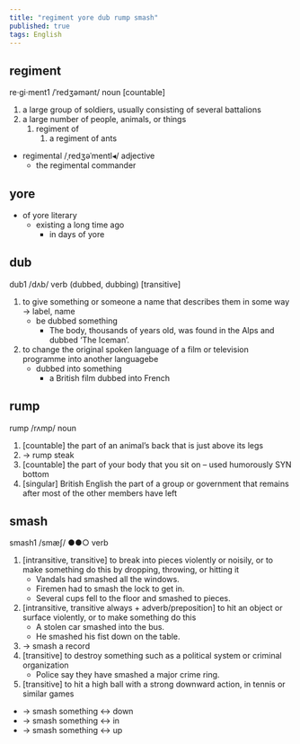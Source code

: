 ```yaml
---
title: "regiment yore dub rump smash"
published: true
tags: English
---
```


## regiment

re‧gi‧ment1 /ˈredʒəmənt/ noun [countable]

1. a large group of soldiers, usually consisting of several battalions
2. a large number of people, animals, or things
   1. regiment of  
      1. a regiment of ants 

- regimental /ˌredʒəˈmentl◂/ adjective  
  - the regimental commander

## yore

- of yore literary
  - existing a long time ago
    - in days of yore

## dub

dub1 /dʌb/ verb (dubbed, dubbing) [transitive]    

1. to give something or someone a name that describes them in some way →
   label, name
      - be dubbed something  
         - The body, thousands of years old, was found in the Alps and dubbed ‘The Iceman’.
2. to change the original spoken language of a film or television programme into another languagebe 
      - dubbed into something
        - a British film dubbed into French

## rump

rump /rʌmp/ noun

1. [countable] the part of an animal’s back that is just above its legs
2. → rump steak
3. [countable] the part of your body that you sit on – used humorously SYN bottom
4. [singular] British English the part of a group or government that remains after most of the other members have left

## smash

smash1 /smæʃ/ ●●○ verb    

1. [intransitive, transitive] to break into pieces
violently or noisily, or to make something do this by dropping, throwing, or
hitting it  
      - Vandals had smashed all the windows.  
      - Firemen had to smash the
lock to get in.  
      - Several cups fell to the floor and smashed to pieces.
2. [intransitive, transitive always + adverb/preposition] to
hit an object or surface violently, or to make something do this  
      - A stolen car smashed into the bus.
      - He smashed his fist down on the table.
3. → smash a record 
4. [transitive] to destroy something such as a political system or
criminal organization  
      - Police say they have smashed a major crime ring.
5. [transitive] to hit a high ball with a strong downward action, in tennis or
similar games 

- → smash something ↔ down 
- → smash something ↔ in 
- → smash something ↔ up
